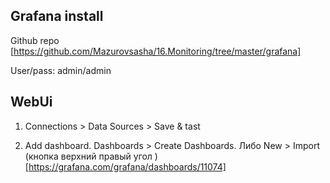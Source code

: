 ## Grafana install

Github repo [https://github.com/Mazurovsasha/16.Monitoring/tree/master/grafana]

User/pass: admin/admin

## WebUi

1. Connections > Data Sources > Save & tast

2. Add dashboard. Dashboards > Create Dashboards. Либо New > Import (кнопка верхний правый угол ) [https://grafana.com/grafana/dashboards/11074]


